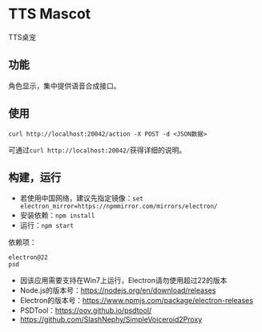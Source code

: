 # TTS Mascot
TTS桌宠

## 功能
角色显示，集中提供语音合成接口。

## 使用
`curl http://localhost:20042/action -X POST -d <JSON数据>`

可通过`curl http://localhost:20042/`获得详细的说明。
## 构建，运行
* 若使用中国网络，建议先指定镜像：`set electron_mirror=https://npmmirror.com/mirrors/electron/`
* 安装依赖：`npm install`
* 运行：`npm start`

依赖项：
```
electron@22
psd
```
* 因该应用需要支持在Win7上运行，Electron请勿使用超过22的版本
* Node.js的版本号：https://nodejs.org/en/download/releases
* Electron的版本号：https://www.npmjs.com/package/electron-releases
* PSDTool：https://oov.github.io/psdtool/
* https://github.com/SlashNephy/SimpleVoiceroid2Proxy
